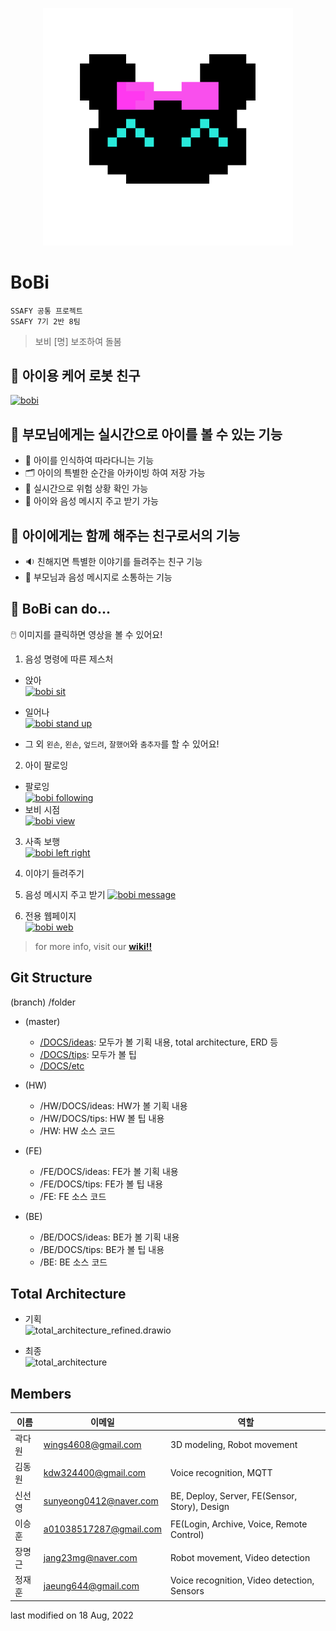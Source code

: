 <p align='center'>
  <img src="./DOCS/etc/bobi_dot.png" alt="icon" width="400"> 
</p>

# BoBi 
`SSAFY 공통 프로젝트`  
`SSAFY 7기 2반 8팀`

> 보비 [명] 보조하여 돌봄  

## 👫 아이용 케어 로봇 친구

[![bobi](https://img.youtube.com/vi/Bp4MuVhe0w8/0.jpg)](https://youtu.be/Bp4MuVhe0w8)

## 👀 부모님에게는 실시간으로 아이를 볼 수 있는 기능  
- 👯 아이를 인식하여 따라다니는 기능  
- 🗂️ 아이의 특별한 순간을 아카이빙 하여 저장 가능  
- 🚨 실시간으로 위험 상황 확인 가능  
- 💌 아이와 음성 메시지 주고 받기 가능  

## 👫 아이에게는 함께 해주는 친구로서의 기능
- 🔉 친해지면 특별한 이야기를 들려주는 친구 기능
- 💌 부모님과 음성 메시지로 소통하는 기능

## 🤖 BoBi can do...
🖱️ 이미지를 클릭하면 영상을 볼 수 있어요!  

1. 음성 명령에 따른 제스처
- 앉아  
[![bobi sit](https://img.youtube.com/vi/QayOqNE-Qvk/0.jpg)](https://youtu.be/QayOqNE-Qvk)
- 일어나  
[![bobi stand up](https://img.youtube.com/vi/nqKIE4EKs0M/0.jpg)](https://youtu.be/nqKIE4EKs0M)  

- 그 외 `왼손`, `왼손`, `엎드려`, `잘했어`와 `춤추자`를 할 수 있어요!
2. 아이 팔로잉
- 팔로잉  
[![bobi following](https://img.youtube.com/vi/AR1pQhxaYFQ/0.jpg)](https://youtu.be/AR1pQhxaYFQ)  
- 보비 시점  
[![bobi view](https://img.youtube.com/vi/_ghxQe-UKGY/0.jpg)](https://youtu.be/_ghxQe-UKGY)  
3. 사족 보행  
[![bobi left right](https://img.youtube.com/vi/R6O0f2qAB7g/0.jpg)](https://youtu.be/R6O0f2qAB7g)
4. 이야기 들려주기
5. 음성 메시지 주고 받기
[![bobi message](https://img.youtube.com/vi/tOKoOfi_7MY/0.jpg)](https://youtu.be/tOKoOfi_7MY)

6. 전용 웹페이지  
[![bobi web](https://img.youtube.com/vi/2NgXGsnAArI/0.jpg)](https://youtu.be/2NgXGsnAArI)

> for more info, visit our [**wiki!!**](https://lab.ssafy.com/s07-webmobile3-sub2/S07P12A208/-/wikis/home)

## Git Structure

(branch) /folder

- (master)
  - [/DOCS/ideas](./DOCS/ideas): 모두가 볼 기획 내용, total architecture, ERD 등
  - [/DOCS/tips](./DOCS/tips): 모두가 볼 팁
  - [/DOCS/etc](./DOCS/etc)
  
- (HW)
  - /HW/DOCS/ideas: HW가 볼 기획 내용
  - /HW/DOCS/tips: HW 볼 팁 내용
  - /HW: HW 소스 코드
  
- (FE)
  - /FE/DOCS/ideas: FE가 볼 기획 내용
  - /FE/DOCS/tips: FE가 볼 팁 내용
  - /FE: FE 소스 코드
  
- (BE)
  - /BE/DOCS/ideas: BE가 볼 기획 내용  
  - /BE/DOCS/tips: BE가 볼 팁 내용  
  - /BE: BE 소스 코드
  
    
## Total Architecture

- 기획  
![total_architecture_refined.drawio](/uploads/a5c85dfe389a1280565afa1ecd76e5ae/total_architecture_refined.drawio.png)

- 최종  
![total_architecture](/uploads/6aa48867839c48b3a5ac4dc84bdd26d8/total_architecture.png)

## Members
|이름 | 이메일 | 역할 |
|---|---|---|
|곽다원 | wings4608@gmail.com | 3D modeling, Robot movement |
|김동원 | kdw324400@gmail.com | Voice recognition, MQTT |
|신선영 | sunyeong0412@naver.com | BE, Deploy, Server, FE(Sensor, Story), Design|
|이승훈 | a01038517287@gmail.com | FE(Login, Archive, Voice, Remote Control)|
|장명근 | jang23mg@naver.com | Robot movement, Video detection |
|정재훈 | jaeung644@gmail.com | Voice recognition, Video detection, Sensors |


last modified on 18 Aug, 2022
